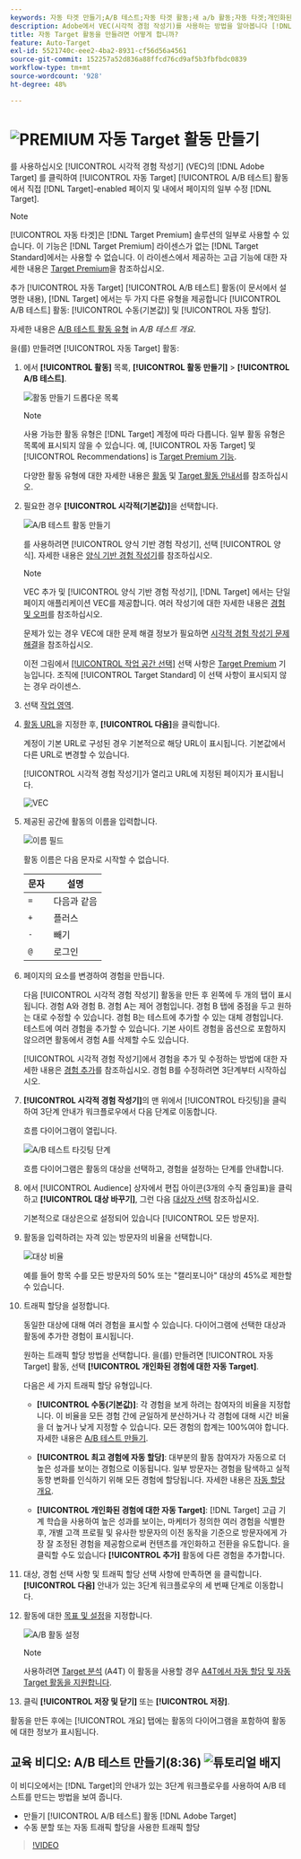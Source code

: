 ```yaml
---
keywords: 자동 타겟 만들기;A/B 테스트;자동 타겟 활동;새 a/b 활동;자동 타겟;개인화된 경험에 대한 자동 타겟;개인화된;최적화
description: Adobe에서 VEC(시각적 경험 작성기)를 사용하는 방법을 알아봅니다 [!DNL Target] 에서 직접 자동 Target A/B 테스트 활동을 만들려면 [!DNL Target]-enabled 페이지.
title: 자동 Target 활동을 만들려면 어떻게 합니까?
feature: Auto-Target
exl-id: 5521740c-eee2-4ba2-8931-cf56d56a4561
source-git-commit: 152257a52d836a88ffcd76cd9af5b3fbfbdc0839
workflow-type: tm+mt
source-wordcount: '928'
ht-degree: 48%

---
```


# ![PREMIUM](/help/main/assets/premium.png) 자동 Target 활동 만들기

를 사용하십시오 [!UICONTROL 시각적 경험 작성기] (VEC)의 [!DNL Adobe Target] 를 클릭하여 [!UICONTROL 자동 Target] [!UICONTROL A/B 테스트] 활동에서 직접 [!DNL Target]-enabled 페이지 및 내에서 페이지의 일부 수정 [!DNL Target].

>[!NOTE]
>
>[!UICONTROL 자동 타겟]은 [!DNL Target Premium] 솔루션의 일부로 사용할 수 있습니다. 이 기능은 [!DNL Target Premium] 라이센스가 없는 [!DNL Target Standard]에서는 사용할 수 없습니다. 이 라이센스에서 제공하는 고급 기능에 대한 자세한 내용은 [Target Premium](/help/main/c-intro/intro.md)을 참조하십시오.
>
>추가 [!UICONTROL 자동 Target] [!UICONTROL A/B 테스트] 활동(이 문서에서 설명한 내용), [!DNL Target] 에서는 두 가지 다른 유형을 제공합니다 [!UICONTROL A/B 테스트] 활동: [!UICONTROL 수동(기본값)] 및 [!UICONTROL 자동 할당].
>
>자세한 내용은 [A/B 테스트 활동 유형](/help/main/c-activities/t-test-ab/test-ab.md#types) in *A/B 테스트 개요*.

을(를) 만들려면 [!UICONTROL 자동 Target] 활동:

1. 에서 **[!UICONTROL 활동]** 목록, **[!UICONTROL 활동 만들기]** > **[!UICONTROL A/B 테스트]**.

   ![활동 만들기 드롭다운 목록](/help/main/c-activities/t-test-ab/t-test-create-ab/assets/ab_select-new.png)

   >[!NOTE]
   >
   >사용 가능한 활동 유형은 [!DNL Target] 계정에 따라 다릅니다. 일부 활동 유형은 목록에 표시되지 않을 수 있습니다. 예, [!UICONTROL 자동 Target] 및 [!UICONTROL Recommendations] is [Target Premium 기능](/help/main/c-intro/intro.md#premium).
   >
   >다양한 활동 유형에 대한 자세한 내용은 [활동](/help/main/c-activities/activities.md) 및 [Target 활동 안내서](/help/main/c-activities/target-activities-guide.md)를 참조하십시오.

1. 필요한 경우 **[!UICONTROL 시각적(기본값)]**&#x200B;을 선택합니다.

   ![A/B 테스트 활동 만들기](/help/main/c-activities/t-test-ab/t-test-create-ab/assets/create-ab.png)

   를 사용하려면 [!UICONTROL 양식 기반 경험 작성기], 선택 [!UICONTROL 양식]. 자세한 내용은 [양식 기반 경험 작성기](/help/main/c-experiences/form-experience-composer.md)를 참조하십시오.

   >[!NOTE]
   >
   >VEC 추가 및 [!UICONTROL 양식 기반 경험 작성기], [!DNL Target] 에서는 단일 페이지 애플리케이션 VEC를 제공합니다. 여러 작성기에 대한 자세한 내용은 [경험 및 오퍼](/help/main/c-experiences/experiences.md)를 참조하십시오.
   >
   >문제가 있는 경우 VEC에 대한 문제 해결 정보가 필요하면 [시각적 경험 작성기 문제 해결](/help/main/c-experiences/c-visual-experience-composer/r-troubleshoot-composer/troubleshoot-composer.md)을 참조하십시오.
   >
   >이전 그림에서 [[!UICONTROL 작업 공간 선택]](/help/main/administrating-target/c-user-management/property-channel/property-channel.md) 선택 사항은 [Target Premium](/help/main/c-intro/intro.md) 기능입니다. 조직에 [!UICONTROL Target Standard] 이 선택 사항이 표시되지 않는 경우 라이센스.

1. 선택 [작업 영역](/help/main/administrating-target/c-user-management/property-channel/property-channel.md).

1. [활동 URL](/help/main/c-activities/t-test-ab/t-test-create-ab/ab-activity-url.md)을 지정한 후, **[!UICONTROL 다음]**&#x200B;을 클릭합니다.

   계정이 기본 URL로 구성된 경우 기본적으로 해당 URL이 표시됩니다. 기본값에서 다른 URL로 변경할 수 있습니다.

   [!UICONTROL 시각적 경험 작성기]가 열리고 URL에 지정된 페이지가 표시됩니다.

   ![VEC](/help/main/c-activities/t-test-ab/t-test-create-ab/assets/vec-new.png)

1. 제공된 공간에 활동의 이름을 입력합니다.

   ![이름 필드](/help/main/c-activities/t-test-ab/t-test-create-ab/assets/ab_newname-new.png)

   활동 이름은 다음 문자로 시작할 수 없습니다.

   | 문자 | 설명 |
   |--- |--- |
   | `=` | 다음과 같음 |
   | `+` | 플러스 |
   | `-` | 빼기 |
   | `@` | 로그인 |

1. 페이지의 요소를 변경하여 경험을 만듭니다.

   다음 [!UICONTROL 시각적 경험 작성기] 활동을 만든 후 왼쪽에 두 개의 탭이 표시됩니다. 경험 A와 경험 B. 경험 A는 제어 경험입니다. 경험 B 탭에 중점을 두고 원하는 대로 수정할 수 있습니다. 경험 B는 테스트에 추가할 수 있는 대체 경험입니다. 테스트에 여러 경험을 추가할 수 있습니다. 기본 사이트 경험을 옵션으로 포함하지 않으려면 활동에서 경험 A를 삭제할 수도 있습니다.

   [!UICONTROL 시각적 경험 작성기]에서 경험을 추가 및 수정하는 방법에 대한 자세한 내용은 [경험 추가](/help/main/c-activities/t-test-ab/t-test-create-ab/ab-add-experience.md)를 참조하십시오. 경험 B를 수정하려면 3단계부터 시작하십시오.

1. **[!UICONTROL 시각적 경험 작성기]**&#x200B;의 맨 위에서 [!UICONTROL 타깃팅]을 클릭하여 3단계 안내가 워크플로우에서 다음 단계로 이동합니다.

   흐름 다이어그램이 열립니다.

   ![A/B 테스트 타깃팅 단계](/help/main/c-activities/t-test-ab/t-test-create-ab/assets/ab_flow-new.png)

   흐름 다이어그램은 활동의 대상을 선택하고, 경험을 설정하는 단계를 안내합니다.

1. 에서 [!UICONTROL Audience] 상자에서 편집 아이콘(3개의 수직 줄임표)을 클릭하고 **[!UICONTROL 대상 바꾸기]**, 그런 다음 [대상자 선택](/help/main/c-activities/t-test-ab/t-test-create-ab/ab-audience.md) 참조하십시오.

   기본적으로 대상은으로 설정되어 있습니다 [!UICONTROL 모든 방문자].

1. 활동을 입력하려는 자격 있는 방문자의 비율을 선택합니다.

   ![대상 비율](/help/main/c-activities/t-test-ab/t-test-create-ab/assets/audperc-new.png)

   예를 들어 항목 수를 모든 방문자의 50% 또는 &quot;캘리포니아&quot; 대상의 45%로 제한할 수 있습니다.

1. 트래픽 할당을 설정합니다.

   동일한 대상에 대해 여러 경험을 표시할 수 있습니다. 다이어그램에 선택한 대상과 활동에 추가한 경험이 표시됩니다. 

   원하는 트래픽 할당 방법을 선택합니다. 을(를) 만들려면 [!UICONTROL 자동 Target] 활동, 선택 **[!UICONTROL 개인화된 경험에 대한 자동 Target]**.

   다음은 세 가지 트래픽 할당 유형입니다.

   * **[!UICONTROL 수동(기본값)]**: 각 경험을 보게 하려는 참여자의 비율을 지정합니다. 이 비율을 모든 경험 간에 균일하게 분산하거나 각 경험에 대해 시간 비율을 더 높거나 낮게 지정할 수 있습니다. 모든 경험의 합계는 100%여야 합니다. 자세한 내용은 [A/B 테스트 만들기](/help/main/c-activities/t-test-ab/t-test-create-ab/test-create-ab.md).

   * **[!UICONTROL 최고 경험에 자동 할당]**: 대부분의 활동 참여자가 자동으로 더 높은 성과를 보이는 경험으로 이동됩니다. 일부 방문자는 경험을 탐색하고 실적 동향 변화를 인식하기 위해 모든 경험에 할당됩니다. 자세한 내용은 [자동 할당 개요](/help/main/c-activities/automated-traffic-allocation/automated-traffic-allocation.md).

   * **[!UICONTROL 개인화된 경험에 대한 자동 Target]**: [!DNL Target] 고급 기계 학습을 사용하여 높은 성과를 보이는, 마케터가 정의한 여러 경험을 식별한 후, 개별 고객 프로필 및 유사한 방문자의 이전 동작을 기준으로 방문자에게 가장 잘 조정된 경험을 제공함으로써 컨텐츠를 개인화하고 전환을 유도합니다.
   을 클릭할 수도 있습니다 **[!UICONTROL 추가]** 활동에 다른 경험을 추가합니다.

1. 대상, 경험 선택 사항 및 트래픽 할당 선택 사항에 만족하면 을 클릭합니다. **[!UICONTROL 다음]** 안내가 있는 3단계 워크플로우의 세 번째 단계로 이동합니다.

1. 활동에 대한 [목표 및 설정](/help/main/c-activities/t-test-ab/t-test-create-ab/ab-goals-and-settings.md)을 지정합니다.

   ![A/B 활동 설정](/help/main/c-activities/t-test-ab/t-test-create-ab/assets/ab_settings-new.png)

   >[!NOTE]
   >
   >사용하려면 [Target 분석](/help/main/c-integrating-target-with-mac/a4t/a4t.md) (A4T) 이 활동을 사용할 경우 [A4T에서 자동 할당 및 자동 Target 활동을 지원합니다](/help/main/c-integrating-target-with-mac/a4t/a4t-at-aa.md).

1. 클릭 **[!UICONTROL 저장 및 닫기]** 또는 **[!UICONTROL 저장]**.

활동을 만든 후에는 [!UICONTROL 개요] 탭에는 활동의 다이어그램을 포함하여 활동에 대한 정보가 표시됩니다.

## 교육 비디오: A/B 테스트 만들기(8:36) ![튜토리얼 배지](/help/main/assets/tutorial.png)

이 비디오에서는 [!DNL Target]의 안내가 있는 3단계 워크플로우를 사용하여 A/B 테스트를 만드는 방법을 보여 줍니다.

* 만들기 [!UICONTROL A/B 테스트] 활동 [!DNL Adobe Target]
* 수동 분할 또는 자동 트래픽 할당을 사용한 트래픽 할당

>[!VIDEO](https://video.tv.adobe.com/v/17391)
